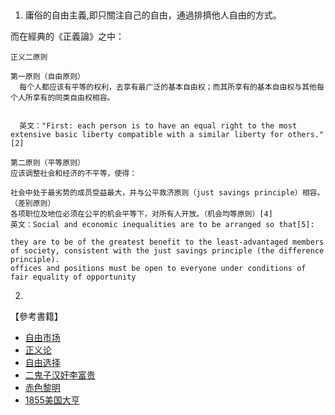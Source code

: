 ##  

1. 庸俗的自由主義,即只關注自己的自由，通過排擠他人自由的方式。
   
而在經典的《正義論》之中：
    
    正义二原则
    
    第一原则（自由原则）
      每个人都应该有平等的权利，去享有最广泛的基本自由权；而其所享有的基本自由权与其他每个人所享有的同类自由权相容。
    
    
      英文："First: each person is to have an equal right to the most extensive basic liberty compatible with a similar liberty for others."[2]
    
    第二原则（平等原则）
    应该调整社会和经济的不平等，使得：
    
    社会中处于最劣势的成员受益最大，并与公平救济原则（just savings principle）相容。（差别原则）
    各项职位及地位必须在公平的机会平等下，对所有人开放。（机会均等原则）[4]
    英文：Social and economic inequalities are to be arranged so that[5]:
    
    they are to be of the greatest benefit to the least-advantaged members of society, consistent with the just savings principle (the difference principle).
    offices and positions must be open to everyone under conditions of fair equality of opportunity

2.

  
  
  
  
  
  【參考書籍】
  + [自由市场](https://zh.wikipedia.org/wiki/%E8%87%AA%E7%94%B1%E9%81%B8%E6%93%87)
  + [正义论](https://zh.wikipedia.org/wiki/%E6%AD%A3%E4%B9%89%E8%AE%BA)
  + [自由选择](https://zh.wikipedia.org/wiki/%E8%87%AA%E7%94%B1%E9%81%B8%E6%93%87)
  + [二鬼子汉奸李富贵](https://baike.baidu.com/item/%E4%BA%8C%E9%AC%BC%E5%AD%90%E6%B1%89%E5%A5%B8%E6%9D%8E%E5%AF%8C%E8%B4%B5)
  + [赤色黎明](https://www.81xzw.com/book/17626/)
  + [1855美国大亨](https://baike.baidu.com/item/1855%E7%BE%8E%E5%9B%BD%E5%A4%A7%E4%BA%A8)